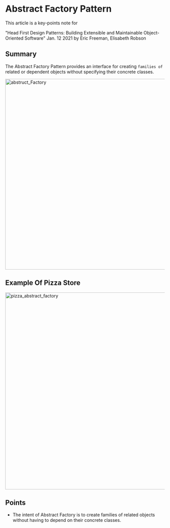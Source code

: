 # Abstract Factory Pattern
This article is a key-points note for  

"Head First Design Patterns: Building Extensible and Maintainable Object-Oriented Software"
Jan. 12 2021 by Eric Freeman, Elisabeth Robson

## Summary
The Abstract Factory Pattern provides an interface for creating `families of` related or dependent objects without specifying their concrete classes.  

<img width="601" alt="abstruct_Factory" src="https://user-images.githubusercontent.com/98417271/220479394-a1c3c7c8-4969-4a43-b17e-8b0d1b7d3c5b.png">

## Example Of Pizza Store
<img width="621" alt="pizza_abstract_factory" src="https://user-images.githubusercontent.com/98417271/220481967-e0912e1c-1ea9-41ff-95ed-418ec68c600c.png">


## Points
- The intent of Abstract Factory is to create families of related objects without having to depend on their concrete classes.  
